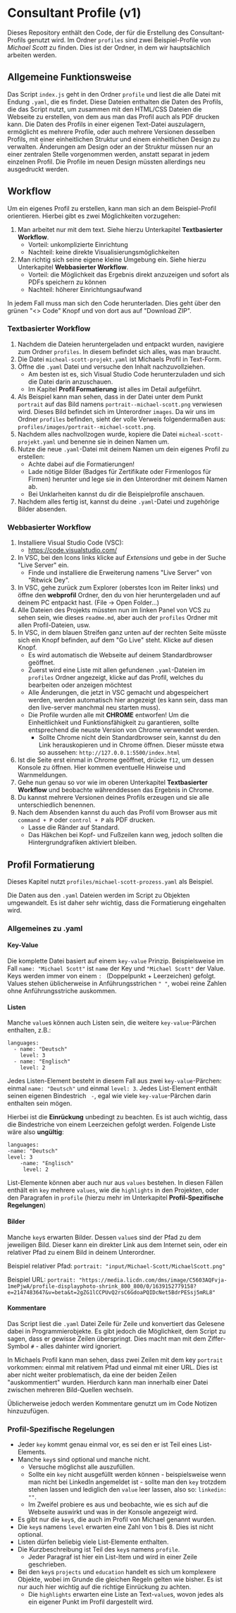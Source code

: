 # Consultant Profile (v1)

Dieses Repository enthält den Code, der für die Erstellung des Consultant-Profils genutzt wird. Im Ordner `profiles` sind zwei Beispiel-Profile von *Michael Scott* zu finden. Dies ist der Ordner, in dem wir hauptsächlich arbeiten werden.


## Allgemeine Funktionsweise

Das Script `index.js` geht in den Ordner `profile` und liest die alle Datei mit Endung `.yaml`, die es findet. Diese Dateien enthalten die Daten des Profils, die das Script nutzt, um zusammen mit den HTML/CSS Dateien die Webseite zu erstellen, von dem aus man das Profil auch als PDF drucken kann. Die Daten des Profils in einer eigenen Text-Datei auszulagern, ermöglicht es mehrere Profile, oder auch mehrere Versionen desselben Profils, mit einer einheitlichen Struktur und einem einheitlichen Design zu verwalten. Änderungen am Design oder an der Struktur müssen nur an einer zentralen Stelle vorgenommen werden, anstatt separat in jedem einzelnen Profil. Die Profile im neuen Design müssten allerdings neu ausgedruckt werden.

## Workflow

Um ein eigenes Profil zu erstellen, kann man sich an dem Beispiel-Profil orientieren. Hierbei gibt es zwei Möglichkeiten vorzugehen:

1. Man arbeitet nur mit dem text. Siehe hierzu Unterkapitel **Textbasierter Workflow**.
    - Vorteil: unkomplizierte Einrichtung
    - Nachteil: keine direkte Visualisierungsmöglichkeiten
2. Man richtig sich seine eigene kleine Umgebung ein. Siehe hierzu Unterkapitel **Webbasierter Workflow**.
    - Vorteil: die Möglichkeit das Ergebnis direkt anzuzeigen und sofort als PDFs speichern zu können
    - Nachteil: höherer Einrichtungsaufwand

In jedem Fall muss man sich den Code herunterladen. Dies geht über den grünen "<> Code" Knopf und von dort aus auf "Download ZIP".

### Textbasierter Workflow

1. Nachdem die Dateien heruntergeladen und entpackt wurden, navigiere zum Ordner `profiles`. In diesem befindet sich alles, was man braucht. 
2. Die Datei `micheal-scott-projekt.yaml` ist Michaels Profil in Text-Form.
3. Öffne die `.yaml` Datei und versuche den Inhalt nachzuvollziehen.
    - Am besten ist es, sich Visual Studio Code herunterzuladen und sich die Datei darin anzuschauen.
    - Im Kapitel **Profil Formatierung** ist alles im Detail aufgeführt.
4. Als Beispiel kann man sehen, dass in der Datei unter dem Punkt `portrait` auf das Bild namens `portrait--michael-scott.png` verwiesen wird. Dieses Bild befindet sich im Unterordner `images`. Da wir uns im Ordner `profiles` befinden, sieht der volle Verweis folgendermaßen aus: `profiles/images/portrait--michael-scott.png`. 
5. Nachdem alles nachvollzogen wurde, kopiere die Datei `micheal-scott-projekt.yaml` und benenne sie in deinen Namen um.
6. Nutze die neue `.yaml`-Datei mit deinem Namen um dein eigenes Profil zu erstellen:
    - Achte dabei auf die Formatierungen!
    - Lade nötige Bilder (Badges für Zertifikate oder Firmenlogos für Firmen) herunter und lege sie in den Unterordner mit deinem Namen ab.
    - Bei Unklarheiten kannst du dir die Beispielprofile anschauen.
7. Nachdem alles fertig ist, kannst du deine `.yaml`-Datei und zugehörige Bilder absenden.

### Webbasierter Workflow

1. Installiere Visual Studio Code (VSC):
    - https://code.visualstudio.com/
2. In VSC, bei den Icons links klicke auf *Extensions* und gebe in der Suche "Live Server" ein.
    - Finde und installiere die Erweiterung namens "Live Server" von "Ritwick Dey".
3. In VSC, gehe zurück zum Explorer (oberstes Icon im Reiter links) und öffne den **webprofil** Ordner, den du von hier heruntergeladen und auf deinem PC entpackt hast. (File -> Open Folder...)
4. Alle Dateien des Projekts müssten nun im linken Panel von VCS zu sehen sein, wie dieses `readme.md`, aber auch der `profiles` Ordner mit allen Profil-Dateien, usw.
5. In VSC, in dem blauen Streifen ganz unten auf der rechten Seite müsste sich ein Knopf befinden, auf dem "Go Live" steht. Klicke auf diesen Knopf.
    - Es wird automatisch die Webseite auf deinem Standardbrowser geöffnet. 
    - Zuerst wird eine Liste mit allen gefundenen `.yaml`-Dateien im `profiles` Ordner angezeigt, klicke auf das Profil, welches du bearbeiten oder anzeigen möchtest
    - Alle Änderungen, die jetzt in VSC gemacht und abgespeichert werden, werden automatisch hier angezeigt (es kann sein, dass man den live-server manchmal neu starten muss).
    - Die Profile wurden alle mit **CHROME** entworfen! Um die Einheitlichkeit und Funktionsfähigkeit zu garantieren, sollte entsprechend die neuste Version von Chrome verwendet werden. 
        - Sollte Chrome nicht dein Standardbrowser sein, kannst du den Link herauskopieren und in Chrome öffnen. Dieser müsste etwa so aussehen: `http://127.0.0.1:5500/index.html`
6. Ist die Seite erst einmal in Chrome geöffnet, drücke `f12`, um dessen Konsole zu öffnen. Hier kommen eventuelle Hinweise und Warnmeldungen.
8. Gehe nun genau so vor wie im oberen Unterkapitel **Textbasierter Workflow** und beobachte währenddessen das Ergebnis in Chrome. 
9. Du kannst mehrere Versionen deines Profils erzeugen und sie alle unterschiedlich benennen. 
10. Nach dem Absenden kannst du auch das Profil vom Browser aus mit `command + P` oder `control + P` als PDF drucken.
    - Lasse die Ränder auf Standard. 
    - Das Häkchen bei Kopf- und Fußzeilen kann weg, jedoch sollten die Hintergrundgrafiken aktiviert bleiben.

## Profil Formatierung

Dieses Kapitel nutzt `profiles/michael-scott-prozess.yaml` als Beispiel.

Die Daten aus den `.yaml` Dateien werden im Script zu Objekten umgewandelt. Es ist daher sehr wichtig, dass die Formatierung eingehalten wird.

### Allgemeines zu .yaml

#### Key-Value

Die komplette Datei basiert auf einem `key-value` Prinzip. Beispielsweise im Fall `name: "Michael Scott"` ist `name` der Key und `"Michael Scott"` der Value. Keys werden immer von einem `: ` (Doppelpunkt + Leerzeichen) gefolgt. Values stehen üblicherweise in Anführungsstrichen `" "`, wobei reine Zahlen ohne Anführungsstriche auskommen. 

#### Listen

Manche `value`s können auch Listen sein, die weitere `key-value`-Pärchen enthalten, z.B.:
```
languages:
  - name: "Deutsch"
    level: 3
  - name: "Englisch"
    level: 2
```
Jedes Listen-Element besteht in diesem Fall aus zwei `key-value`-Pärchen: einmal `name: "Deutsch"` und einmal `level: 3`. Jedes List-Element enthält seinen eigenen Bindestrich `  - `, egal wie viele `key-value`-Pärchen darin enthalten sein mögen. 

Hierbei ist die **Einrückung** unbedingt zu beachten. Es ist auch wichtig, dass die Bindestriche von einem Leerzeichen gefolgt werden. Folgende Liste wäre also **ungültig**:
```
languages:
-name: "Deutsch"
level: 3
    -name: "Englisch"
     level: 2
```

List-Elemente können aber auch nur aus `values` bestehen. In diesen Fällen enthält ein `key` mehrere `values`, wie die `highlights` in den Projekten, oder den Paragrafen in `profile` (hierzu mehr im Unterkapitel **Profil-Spezifische Regelungen**)

#### Bilder

Manche `key`s erwarten Bilder. Dessen `value`s sind der Pfad zu dem jeweiligen Bild. Dieser kann ein direkter Link aus dem Internet sein, oder ein relativer Pfad zu einem Bild in deinem Unterordner. 

Beispiel relativer Pfad:
`portrait: "input/Michael-Scott/MichaelScott.png"`

Beispiel URL:
`portrait: "https://media.licdn.com/dms/image/C5603AQFvja-1mePjwA/profile-displayphoto-shrink_800_800/0/1639152779158?e=2147483647&v=beta&t=2gZG1lCCPUvQ2rsC6GdoaPQIDcNet5BdrPESsj5mRL8"`

#### Kommentare

Das Script liest die `.yaml` Datei Zeile für Zeile und konvertiert das Gelesene dabei in Programmierobjekte. Es gibt jedoch die Möglichkeit, dem Script zu sagen, dass er gewisse Zeilen überspringt. Dies macht man mit dem Ziffer-Symbol `#` - alles dahinter wird ignoriert.

In Michaels Profil kann man sehen, dass zwei Zeilen mit dem key `portrait` vorkommen: einmal mit relativem Pfad und einmal mit einer URL. Dies ist aber nicht weiter problematisch, da eine der beiden Zeilen "auskommentiert" wurden. Hierdurch kann man innerhalb einer Datei zwischen mehreren Bild-Quellen wechseln. 

Üblicherweise jedoch werden Kommentare genutzt um im Code Notizen hinzuzufügen.

### Profil-Spezifische Regelungen

- Jeder `key` kommt genau einmal vor, es sei den er ist Teil eines List-Elements.
- Manche `key`s sind optional und manche nicht.
    - Versuche möglichst alle auszufüllen. 
    - Sollte ein `key` nicht ausgefüllt werden können - beispielsweise wenn man nicht bei LinkedIn angemeldet ist - sollte man den `key` trotzdem stehen lassen und lediglich den `value` leer lassen, also so: `linkedin: ""`.
    - Im Zweifel probiere es aus und beobachte, wie es sich auf die Webseite auswirkt und was in der Konsole angezeigt wird.
- Es gibt nur die `key`s, die auch im Profil von Michael genannt wurden.
- Die `key`s namens `level` erwarten eine Zahl von 1 bis 8. Dies ist nicht optional.
- Listen dürfen beliebig viele List-Elemente enthalten.
- Die Kurzbeschreibung ist Teil des `key`s namens `profile`.
    - Jeder Paragraf ist hier ein List-Item und wird in einer Zeile geschrieben.
- Bei den `key`s `projects` und `education` handelt es sich um komplexere Objekte, wobei im Grunde die gleichen Regeln gelten wie bisher. Es ist nur auch hier wichtig auf die richtige Einrückung zu achten. 
    - Die `highlights` erwarten eine Liste an Text-`value`s, wovon jedes als ein eigener Punkt im Profil dargestellt wird.
